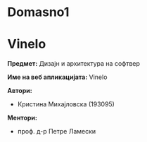 # Domasno1
# Vinelo

**Предмет:** Дизајн и архитектура на софтвер

**Име на веб апликацијата:** Vinelo

**Автори:**
- Кристина Михајловска (193095)


**Ментори:** 
- проф. д-р Петре Ламески
